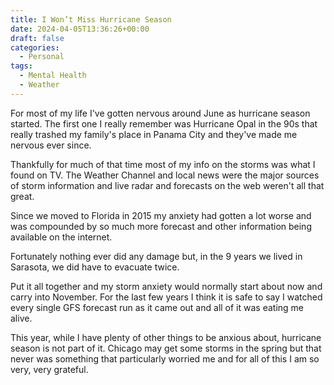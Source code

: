 ```yaml
---
title: I Won’t Miss Hurricane Season
date: 2024-04-05T13:36:26+00:00
draft: false
categories:
  - Personal
tags:
  - Mental Health
  - Weather
---
```


For most of my life I've gotten nervous around June as hurricane season started. The first one I really remember was Hurricane Opal in the 90s that really trashed my family's place in Panama City and they've made me nervous ever since.

Thankfully for much of that time most of my info on the storms was what I found on TV. The Weather Channel and local news were the major sources of storm information and live radar and forecasts on the web weren't all that great.

Since we moved to Florida in 2015 my anxiety had gotten a lot worse and was compounded by so much more forecast and other information being available on the internet.

Fortunately nothing ever did any damage but, in the 9 years we lived in Sarasota, we did have to evacuate twice.

Put it all together and my storm anxiety would normally start about now and carry into November. For the last few years I think it is safe to say I watched every single GFS forecast run as it came out and all of it was eating me alive.

This year, while I have plenty of other things to be anxious about, hurricane season is not part of it. Chicago may get some storms in the spring but that never was something that particularly worried me and for all of this I am so very, very grateful.